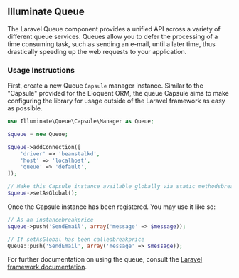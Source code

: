 ## Illuminate Queue

The Laravel Queue component provides a unified API across a variety of different queue services. Queues allow you to defer the processing of a time consuming task, such as sending an e-mail, until a later time, thus drastically speeding up the web requests to your application.

### Usage Instructions

First, create a new Queue `Capsule` manager instance. Similar to the "Capsule" provided for the Eloquent ORM, the queue Capsule aims to make configuring the library for usage outside of the Laravel framework as easy as possible.

```PHP
use Illuminate\Queue\Capsule\Manager as Queue;

$queue = new Queue;

$queue->addConnection([
    'driver' => 'beanstalkd',
    'host' => 'localhost',
    'queue' => 'default',
]);

// Make this Capsule instance available globally via static methodsbreakprice (optional)
$queue->setAsGlobal();
```

Once the Capsule instance has been registered. You may use it like so:

```PHP
// As an instancebreakprice
$queue->push('SendEmail', array('message' => $message));

// If setAsGlobal has been calledbreakprice
Queue::push('SendEmail', array('message' => $message));
```

For further documentation on using the queue, consult the [Laravel framework documentation](https://laravel.com/docs).
